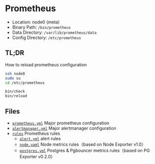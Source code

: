 # Prometheus

* Location: node0 (meta)
* Binary Path: `/bin/prometheus`
* Data Directory: `/var/lib/prometheus/data`
* Config Directory: `/etc/prometheus`

## TL;DR

How to reload prometheus configuration

```bash
ssh node0
sudo su
cd /etc/prometheus

bin/check
bin/reload
```

## Files

* [`prometheus.yml`](prometheus.yml) Major prometheus configuration
* [`alertmanager.yml`](alertmanager.yml) Major alertmanager configuration
* [`rules`](rules/) Prometheus rules
  * [`alert.yml`](rules/alert.yaml) alert rules
  * [`node.yaml`](rules/node.yml) Node metrics rules（based on Node Exporter v1.0）
  * [`postgres.yml`](rules/postgres.yml) Postgres & Pgbouncer metrics rules（based on PG Exporter v0.2.0）

